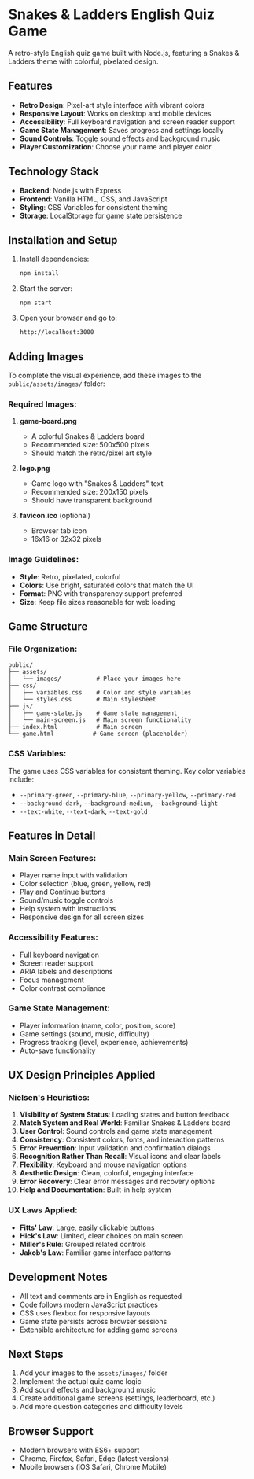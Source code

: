 # Snakes & Ladders English Quiz Game

A retro-style English quiz game built with Node.js, featuring a Snakes & Ladders theme with colorful, pixelated design.

## Features

- **Retro Design**: Pixel-art style interface with vibrant colors
- **Responsive Layout**: Works on desktop and mobile devices
- **Accessibility**: Full keyboard navigation and screen reader support
- **Game State Management**: Saves progress and settings locally
- **Sound Controls**: Toggle sound effects and background music
- **Player Customization**: Choose your name and player color

## Technology Stack

- **Backend**: Node.js with Express
- **Frontend**: Vanilla HTML, CSS, and JavaScript
- **Styling**: CSS Variables for consistent theming
- **Storage**: LocalStorage for game state persistence

## Installation and Setup

1. Install dependencies:
   ```bash
   npm install
   ```

2. Start the server:
   ```bash
   npm start
   ```

3. Open your browser and go to:
   ```
   http://localhost:3000
   ```

## Adding Images

To complete the visual experience, add these images to the `public/assets/images/` folder:

### Required Images:

1. **game-board.png**
   - A colorful Snakes & Ladders board
   - Recommended size: 500x500 pixels
   - Should match the retro/pixel art style

2. **logo.png**
   - Game logo with "Snakes & Ladders" text
   - Recommended size: 200x150 pixels
   - Should have transparent background

3. **favicon.ico** (optional)
   - Browser tab icon
   - 16x16 or 32x32 pixels

### Image Guidelines:

- **Style**: Retro, pixelated, colorful
- **Colors**: Use bright, saturated colors that match the UI
- **Format**: PNG with transparency support preferred
- **Size**: Keep file sizes reasonable for web loading

## Game Structure

### File Organization:
```
public/
├── assets/
│   └── images/          # Place your images here
├── css/
│   ├── variables.css    # Color and style variables
│   └── styles.css       # Main stylesheet
├── js/
│   ├── game-state.js    # Game state management
│   └── main-screen.js   # Main screen functionality
├── index.html           # Main screen
└── game.html           # Game screen (placeholder)
```

### CSS Variables:
The game uses CSS variables for consistent theming. Key color variables include:
- `--primary-green`, `--primary-blue`, `--primary-yellow`, `--primary-red`
- `--background-dark`, `--background-medium`, `--background-light`
- `--text-white`, `--text-dark`, `--text-gold`

## Features in Detail

### Main Screen Features:
- Player name input with validation
- Color selection (blue, green, yellow, red)
- Play and Continue buttons
- Sound/music toggle controls
- Help system with instructions
- Responsive design for all screen sizes

### Accessibility Features:
- Full keyboard navigation
- Screen reader support
- ARIA labels and descriptions
- Focus management
- Color contrast compliance

### Game State Management:
- Player information (name, color, position, score)
- Game settings (sound, music, difficulty)
- Progress tracking (level, experience, achievements)
- Auto-save functionality

## UX Design Principles Applied

### Nielsen's Heuristics:
1. **Visibility of System Status**: Loading states and button feedback
2. **Match System and Real World**: Familiar Snakes & Ladders board
3. **User Control**: Sound controls and game state management
4. **Consistency**: Consistent colors, fonts, and interaction patterns
5. **Error Prevention**: Input validation and confirmation dialogs
6. **Recognition Rather Than Recall**: Visual icons and clear labels
7. **Flexibility**: Keyboard and mouse navigation options
8. **Aesthetic Design**: Clean, colorful, engaging interface
9. **Error Recovery**: Clear error messages and recovery options
10. **Help and Documentation**: Built-in help system

### UX Laws Applied:
- **Fitts' Law**: Large, easily clickable buttons
- **Hick's Law**: Limited, clear choices on main screen
- **Miller's Rule**: Grouped related controls
- **Jakob's Law**: Familiar game interface patterns

## Development Notes

- All text and comments are in English as requested
- Code follows modern JavaScript practices
- CSS uses flexbox for responsive layouts
- Game state persists across browser sessions
- Extensible architecture for adding game screens

## Next Steps

1. Add your images to the `assets/images/` folder
2. Implement the actual quiz game logic
3. Add sound effects and background music
4. Create additional game screens (settings, leaderboard, etc.)
5. Add more question categories and difficulty levels

## Browser Support

- Modern browsers with ES6+ support
- Chrome, Firefox, Safari, Edge (latest versions)
- Mobile browsers (iOS Safari, Chrome Mobile)
